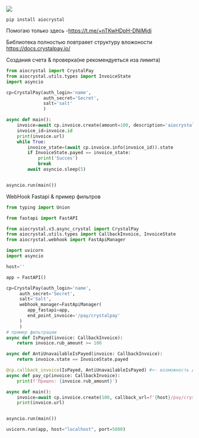 ![](https://i.imgur.com/i4FY5vX.png)
```
pip install aiocrystal
```
Помогаю только здесь -https://t.me/+nTKwHDpH-DNiMjdi

Библиотека полностью повтраяет структуру вложоности https://docs.crystalpay.io/

Создания счета & проверка(не рекомендуеться иза лимита)
``` python
from aiocrystal import CrystalPay
from aiocrystal.utils.types import InvoiceState
import asyncio

cp=CrystalPay(auth_login='name',
              auth_secret='Secret',
              salt='salt'
              )

async def main():
    invoice=await cp.invoice.create(amount=100, description='aiocrystal<3')
    invoice_id=invoice.id
    print(invoice.url)
    while True:
        invoice_state=(await cp.invoice.info(invoice_id)).state
        if InvoiceState.payed == invoice_state:
            print('Succes')
            break
        await asyncio.sleep(5)


asyncio.run(main())
```

WebHook Fastapi & пример фильтров
``` python
from typing import Union

from fastapi import FastAPI

from aiocrystal.v3.async_crystal import CrystalPay
from aiocrystal.utils.types import CallbackInvoice, InvoiceState
from aiocrystal.webhook import FastApiManager

import uvicorn
import asyncio

host=''

app = FastAPI()

cp=CrystalPay(auth_login='name',
     auth_secret='Secret',
     salt='Salt',
     webhook_manager=FastApiManager(
        app_fastapi=app,
        end_point_invoice='/pay/crystalpay'
     )
     )
# пример фильтрации
async def IsPayed(invoice: CallbackInvoice): 
    return invoice.rub_amount >= 100 

async def AntiUnavailableIsPayed(invoice: CallbackInvoice):
    return invoice.state == InvoiceState.payed

@cp.callback_invoice(IsPayed, AntiUnavailableIsPayed) #<- возможность добавлять несколько фильтров
async def pay_cp(invoice: CallbackInvoice):
    print(f'Пришло: {invoice.rub_amount}')

async def main():
    invoice=await cp.invoice.create(100, callback_url=f'{host}/pay/crystalpay')
    print(invoice.url)


asyncio.run(main())

uvicorn.run(app, host="localhost", port=5000)

